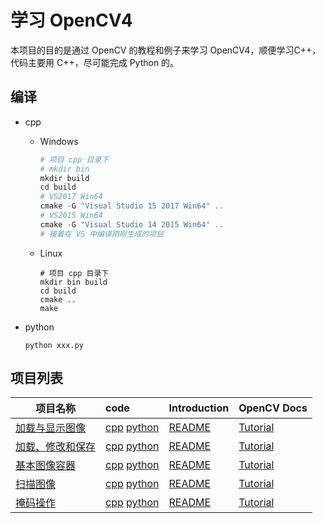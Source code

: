 # 学习 OpenCV4

本项目的目的是通过 OpenCV 的教程和例子来学习 OpenCV4，顺便学习C++，代码主要用 C++，尽可能完成 Python 的。

## 编译

- cpp
    - Windows
    
        ```powershell
        # 项目 cpp 目录下
        # mkdir bin
        mkdir build
        cd build
        # VS2017 Win64
        cmake -G "Visual Studio 15 2017 Win64" ..
        # VS2015 Win64
        cmake -G "Visual Studio 14 2015 Win64" ..
        # 接着在 VS 中编译刚刚生成的项目
        ```
        
    - Linux
    
        ```shell
        # 项目 cpp 目录下
        mkdir bin build
        cd build
        cmake ..
        make
        ```
    
- python

    ```shell
    python xxx.py
    ```

## 项目列表

| 项目名称  | code | Introduction | OpenCV Docs |
| -------- | :---- | :---- | -------- |
| [加载与显示图像](/project/load_display) | [cpp](/project/load_display/code/cpp/)  [python](/project/load_display/code/python/) | [README](/project/load_display/README.md) | [Tutorial](https://docs.opencv.org/master/db/deb/tutorial_display_image.html) |
| [加载、修改和保存](/project/load_modify_save) | [cpp](/project/load_modify_save/code/cpp/)  [python](/project/load_modify_save/code/python/) | [README](/project/load_modify_save/README.md) | [Tutorial](https://docs.opencv.org/master/db/d64/tutorial_load_save_image.html) |
| [基本图像容器](/project/mat_basic_image_container) | [cpp](/project/mat_basic_image_container/code/cpp)  [python](/project/mat_basic_image_container/code/python) | [README](/project/mat_basic_image_container/README.md) | [Tutorial](<https://docs.opencv.org/master/d6/d6d/tutorial_mat_the_basic_image_container.html>) |
| [扫描图像](/project/scan_images) | [cpp](/project/scan_images/code/cpp)  [python](/project/scan_images/code/python) | [README](/project/scan_images/README.md) | [Tutorial](<https://docs.opencv.org/master/db/da5/tutorial_how_to_scan_images.html>) |
| [掩码操作](/project/mask_operations) | [cpp](/project/mask_operations/code/cpp)  [python](/project/mask_operations/code/python) | [README](/project/mask_operations/README.md) | [Tutorial](<https://docs.opencv.org/master/d7/d37/tutorial_mat_mask_operations.html>) |


